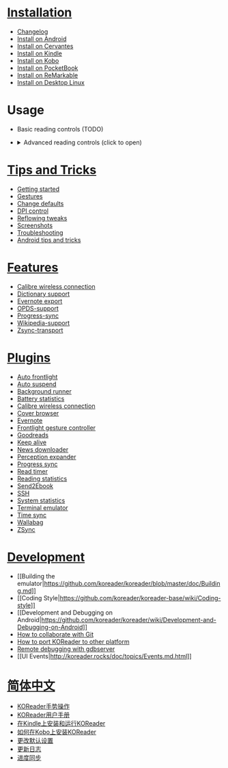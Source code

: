 # [Installation](https://github.com/koreader/koreader/wiki#installationupgrading)

* [Changelog](https://github.com/koreader/koreader/wiki/Changelog)
* [Install on Android](https://github.com/koreader/koreader/wiki/Installation-on-Android-devices)
* [Install on Cervantes](https://github.com/koreader/koreader/wiki/Installation-on-BQ-devices)
* [Install on Kindle](https://github.com/koreader/koreader/wiki/Installation-on-Kindle-devices)
* [Install on Kobo](https://github.com/koreader/koreader/wiki/Installation-on-Kobo-devices)
* [Install on PocketBook](https://github.com/koreader/koreader/wiki/Installation-on-PocketBook-devices)
* [Install on ReMarkable](https://github.com/koreader/koreader/wiki/Installation-on-ReMarkable)
* [Install on Desktop Linux](https://github.com/koreader/koreader/wiki/Installation-on-desktop-linux)

# Usage

* Basic reading controls (TODO)
* <details><summary>Advanced reading controls (click to open)</summary>

  * [Gestures](https://github.com/koreader/koreader/wiki/KOReader-Gestures)
  * [Press and hold](https://github.com/koreader/koreader/wiki/Press-and-hold-function)
  * [Frontlight control](https://github.com/koreader/koreader/wiki/Light-control)
  * [Multiswipe gestures](https://github.com/koreader/koreader/wiki/multiswipes)
  * [Gamepad](https://github.com/koreader/koreader/wiki/Gamepad-support)
  * [Keymapping](https://github.com/koreader/koreader/wiki/Keymapping)
  * [Extended keyboard](https://github.com/koreader/koreader/wiki/Extended-keyboard---swipe-to-get-new-characters)
</details>

# [Tips and Tricks](https://github.com/koreader/koreader/wiki/Tips-and-Tricks)
* [Getting started](https://github.com/koreader/koreader/wiki/Getting-Started)
* [Gestures](https://github.com/koreader/koreader/wiki/KOReader-Gestures)
* [Change defaults](https://github.com/koreader/koreader/wiki/Change-defaults)
* [DPI control](https://github.com/koreader/koreader/wiki/DPI-control)
* [Reflowing tweaks](https://github.com/koreader/koreader/wiki/Reflowing-tweaks)
* [Screenshots](https://github.com/koreader/koreader/wiki/KOReader-Screenshots)
* [Troubleshooting](https://github.com/koreader/koreader/wiki/Troubleshooting)
* [Android tips and tricks](https://github.com/koreader/koreader/wiki/Android-tips-and-tricks)

# [Features](https://github.com/koreader/koreader/wiki/Features-list)
* [Calibre wireless connection](https://github.com/koreader/koreader/wiki/Calibre-wireless-connection)
* [Dictionary support](https://github.com/koreader/koreader/wiki/Dictionary-support)
* [Evernote export](https://github.com/koreader/koreader/wiki/Evernote-export)
* [OPDS-support](https://github.com/koreader/koreader/wiki/OPDS-support)
* [Progress-sync](https://github.com/koreader/koreader/wiki/Progress-sync)
* [Wikipedia-support](https://github.com/koreader/koreader/wiki/Wikipedia-support)
* [Zsync-transport](https://github.com/koreader/koreader/wiki/Zsync-transport)

# [Plugins](https://github.com/koreader/koreader/wiki/Plugins-overview)
* [Auto frontlight](https://github.com/koreader/koreader/wiki/Auto-frontlight)
* [Auto suspend](https://github.com/koreader/koreader/wiki/Auto-suspend)
* [Background runner](https://github.com/koreader/koreader/wiki/Background-runner)
* [Battery statistics](https://github.com/koreader/koreader/wiki/Battery-statistics)
* [Calibre wireless connection](https://github.com/koreader/koreader/wiki/Calibre-wireless-connection)
* [Cover browser](https://github.com/koreader/koreader/wiki/Cover-browser)
* [Evernote](https://github.com/koreader/koreader/wiki/Evernote-export)
* [Frontlight gesture controller](https://github.com/koreader/koreader/wiki/Frontlight-gesture-controller)
* [Goodreads](https://github.com/koreader/koreader/wiki/Goodreads)
* [Keep alive](https://github.com/koreader/koreader/wiki/Keep-alive)
* [News downloader](https://github.com/koreader/koreader/wiki/News-downloader)
* [Perception expander](https://github.com/koreader/koreader/wiki/Perception-Expander-plugin)
* [Progress sync](https://github.com/koreader/koreader/wiki/Progress-sync)
* [Read timer](https://github.com/koreader/koreader/wiki/Read-timer) 
* [Reading statistics](https://github.com/koreader/koreader/wiki/Statistics-plugin)
* [Send2Ebook](https://github.com/koreader/koreader/wiki/Send2Ebook)
* [SSH](https://github.com/koreader/koreader/wiki/SSH)
* [System statistics](https://github.com/koreader/koreader/wiki/System-statistics)
* [Terminal emulator](https://github.com/koreader/koreader/wiki/Terminal-emulator)
* [Time sync](https://github.com/koreader/koreader/wiki/Time-sync)
* [Wallabag](https://github.com/koreader/koreader/wiki/Wallabag)
* [ZSync](https://github.com/koreader/koreader/wiki/Zsync-transport)

# [Development](https://github.com/koreader/koreader/wiki#hackers)
* [[Building the emulator|https://github.com/koreader/koreader/blob/master/doc/Building.md]]
* [[Coding Style|https://github.com/koreader/koreader-base/wiki/Coding-style]]
* [[Development and Debugging on Android|https://github.com/koreader/koreader/wiki/Development-and-Debugging-on-Android]]
* [How to collaborate with Git](http://koreader.rocks/doc/topics/Collaborating.html)
* [How to port KOReader to other platform](http://koreader.rocks/doc/topics/Porting.md.html)
* [Remote debugging with gdbserver](https://github.com/koreader/koreader-base/wiki/Remote-debugging-with-gdbserver)
* [[UI Events|http://koreader.rocks/doc/topics/Events.md.html]]



# [简体中文](https://github.com/koreader/koreader/wiki/KOReader维基)

  * [KOReader手势操作](https://github.com/koreader/koreader/wiki/KOReader手势操作)
  * [KOReader用户手册](https://github.com/koreader/koreader/wiki/KOReader用户手册)
  * [在Kindle上安装和运行KOReader](https://github.com/koreader/koreader/wiki/在Kindle上安装和运行KOReader)
  * [如何在Kobo上安装KOReader](https://github.com/koreader/koreader/wiki/如何在Kobo上安装KOReader)
  * [更改默认设置](https://github.com/koreader/koreader/wiki/更改默认设置)
  * [更新日志](https://github.com/koreader/koreader/wiki/更新日志)
  * [进度同步](https://github.com/koreader/koreader/wiki/进度同步)